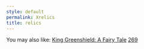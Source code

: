 ```yaml
---
style: default
permalink: Xrelics
title: relics
---
```

You may also like:
[King Greenshield: A Fairy Tale](http://scp-wiki.net/king-greenshield-a-fairy-tale)
[269](http://scp-wiki.net/269)